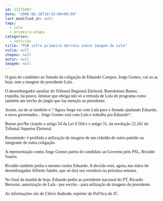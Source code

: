 ```yaml
---
id: 12371607
date: "2006-08-18T18:33:00+00:00"
last_modified_at: null
tags:
  - lula
  - primeira-etapa
categories:
  - noticias
title: "PSB sofre primeira derrota sobre imagem de Lula"
sutia: null
chapeu: null
autor: null
imagem: null
---
```

<p><P><FONT face=Verdana>O guia do candidato ao Senado da coligação de Eduardo Campos, Jorge Gomes, vai ao ar, hoje, sem a imagem do presidente Lula.</FONT></P></p>
<p><P><FONT face=Verdana>O desembargador auxiliar do Tribunal Regional Eleitoral, Bartolomeu Bueno, expediu,&nbsp;há pouco, liminar que obriga não só a retirada de Lula do programa como também um trecho do jingle que faz menção ao presidente.</FONT></P></p>
<p><P><FONT face=Verdana>Assim, sai do ar também o \"Agora Jorge vai com Lula para o Senado ajudando Eduardo, o novo governador... Jorge Gomes está com Lula e trabalha pra Eduardo\".</FONT></P></p>
<p><P><FONT face=Verdana>Bueno pro?be citando o artigo 54 da Lei 9.504 e o artigo 31, da resolução 22.261 do Tribunal Superior Eleitoral. </FONT></P></p>
<p><P><FONT face=Verdana>Resumindo: é proibida a utilização de imagem de um cidadão de outro partido ou integrante de outra coligação.</FONT></P></p>
<p><P><FONT face=Verdana>A representação contra Jorge Gomes partiu do candidato ao Governo pelo PSL, Rivaldo Soares. </FONT></P></p>
<p><P><FONT face=Verdana>Rivaldo também pediu o mesmo contra Eduardo. A decisão está, agora, nas mãos do desembargador Alfredo Jambo, que só dirá seu veredicto na próxima semana.</FONT></P></p>
<p><P><FONT face=Verdana>No final da manhã de hoje, Eduardo pediu ao presidente nacional do PT, Ricardo Berzoini, autorização de Lula - por escrito - para utilização de imagens do presidente.</FONT></P><FONT face=Verdana></p>
<p><P>As informações são de Clóvis Andrade, repórter de Pol?tica do JC.</P></FONT> </p>
